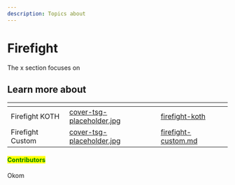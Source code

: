 ```yaml
---
description: Topics about
---
```


# Firefight

The x section focuses on&#x20;



## Learn more about

<table data-view="cards"><thead><tr><th></th><th data-hidden data-card-cover data-type="files"></th><th data-hidden data-card-target data-type="content-ref"></th></tr></thead><tbody><tr><td>Firefight KOTH</td><td><a href="../../../.gitbook/assets/cover-tsg-placeholder.jpg">cover-tsg-placeholder.jpg</a></td><td><a href="firefight-koth/">firefight-koth</a></td></tr><tr><td>Firefight Custom</td><td><a href="../../../.gitbook/assets/cover-tsg-placeholder.jpg">cover-tsg-placeholder.jpg</a></td><td><a href="firefight-custom.md">firefight-custom.md</a></td></tr></tbody></table>



#### <mark style="color:green;">Contributors</mark>

Okom
